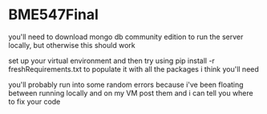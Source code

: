 # BME547Final

you'll need to download mongo db community edition to run the server locally, but otherwise this should work

set up your virtual environment and then try using 
pip install -r freshRequirements.txt to populate it with all the packages i think you'll need

you'll probably run into some random errors because i've been floating between running locally and on my VM
post them and i can tell you where to fix your code
